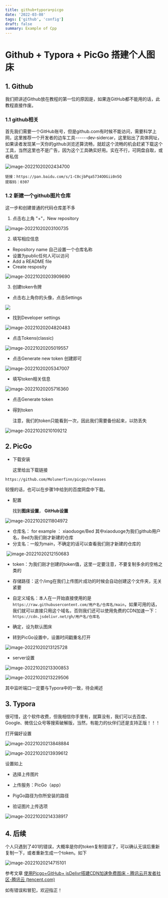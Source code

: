 ```yaml
---
title: github+typora+picgo
date: '2022-03-08'
tags: ['github', 'config']
draft: false
summary: Example of Cpp
---
```




# Github + Typora + PicGo 搭建个人图床



## 1. Github

我们把讲述Github放在教程的第一位的原因是，如果连GitHub都不能用的话，此教程直接作废。

### 1.1 github相关

首先我们需要一个GitHub账号，但是github.com有时候不能访问，需要科学上网，这里推荐一个开发者的边车工具------dev-sidercar，这里贴出了具体网址，如果读者发现某一天你的github浏览还算流畅，就趁这个流畅的机会赶紧下载这个工具，当然这里也不是广告，因为这个工具确实好用。实在不行，可网盘自取，或者私信

![image-20221020202434700](https://raw.githubusercontent.com/XIAOZHUXUEJAVA/GraphBed/main/img/202210202024741.png)

```
链接：https://pan.baidu.com/s/1-C0cjbPqa5734OOGii0n5Q 
提取码：0307 
```

### 1.2 新建一个github图片仓库



这一步和创建普通的代码仓库差不多

1. 点击右上角 "+"，New repository

![image-20221020203100735](https://raw.githubusercontent.com/XIAOZHUXUEJAVA/GraphBed/main/img/202210202031772.png)



2. 填写相应信息

* Repository name 自己设置一个仓库名称
* 设置为public任何人可以访问
* Add a README file
* Create resposity

![image-20221020203909690](https://raw.githubusercontent.com/XIAOZHUXUEJAVA/GraphBed/main/img/202210202039765.png)





3. 创建token令牌



* 点击右上角你的头像，点击Settings

![](https://raw.githubusercontent.com/XIAOZHUXUEJAVA/GraphBed/main/img/202210202043780.png)



* 找到Developer settings

![image-20221020204820483](https://raw.githubusercontent.com/XIAOZHUXUEJAVA/GraphBed/main/img/202210202048522.png)

* 点击Tokens(classic)

![image-20221020205019557](https://raw.githubusercontent.com/XIAOZHUXUEJAVA/GraphBed/main/img/202210202050592.png)





* 点击Generate new token 创建即可

![image-20221020205347007](https://raw.githubusercontent.com/XIAOZHUXUEJAVA/GraphBed/main/img/202210202053044.png)







* 填写token相关信息

![image-20221020205716360](https://raw.githubusercontent.com/XIAOZHUXUEJAVA/GraphBed/main/img/202210202057432.png)





* 点击Generate token

* 得到token

   注意，我们的token只能看到一次，因此我们需要备份起来，以防丢失

![image-20221020210109212](https://raw.githubusercontent.com/XIAOZHUXUEJAVA/GraphBed/main/img/202210202101251.png)





## 2. PicGo



* 下载安装

  这里给出下载链接

```
https://github.com/Molunerfinn/picgo/releases
```

较慢的话，也可以在步骤1中给到的百度网盘中下载。

* 配置

  找到**图床设置**， **GitHub设置**



 ![image-20221020211804972](https://raw.githubusercontent.com/XIAOZHUXUEJAVA/GraphBed/main/img/202210202118027.png)





* 仓库名： for example ： xiaoduoge/Bed   其中xiaoduoge为我们github用户名，Bed为我们刚才新建的仓库
* 分支名：一般为main，不确定的话可以查看我们刚才新建的仓库的

​    ![image-20221020212150683](https://raw.githubusercontent.com/XIAOZHUXUEJAVA/GraphBed/main/img/202210202121727.png)

* token：为我们刚才创建的token值，这里一定要注意，不要复制多余的空格之类的
* 存储路径：这个/img在我们上传图片成功的时候会自动创建这个文件夹，无关紧要
* 自定义域名：本人在一开始直接使用的是`https://raw.githubusercontent.com/用户名/仓库名/main`，如果可用的话，我们就可以直接只用这个域名，否则我们还可以使用免费的CDN加速一下：`https://cdn.jsdelivr.net/gh/用户名/仓库名`
* 确定，设为默认图床



* 转到PicGo设置中，设置时间戳重名打开



![image-20221020213125728](https://raw.githubusercontent.com/XIAOZHUXUEJAVA/GraphBed/main/img/202210202131783.png)





* server设置



![image-20221020213300853](https://raw.githubusercontent.com/XIAOZHUXUEJAVA/GraphBed/main/img/202210202133906.png)

![image-20221020213229506](https://raw.githubusercontent.com/XIAOZHUXUEJAVA/GraphBed/main/img/202210202132545.png)

其中监听端口一定要与Typora中的一致，待会阐述

## 3. Typora



很可惜，这个软件收费，但我相信你手里有，就算没有，我们可以去百度、Google、微信公众号等搜索破解版，当然，有能力的伙伴们还是支持正版！！！



打开偏好设置

![image-20221020213848884](https://raw.githubusercontent.com/XIAOZHUXUEJAVA/GraphBed/main/img/202210202138928.png)

![image-20221020213939612](https://raw.githubusercontent.com/XIAOZHUXUEJAVA/GraphBed/main/img/202210202139681.png)



设置如上

* 选择上传图片

* 上传服务：PicGo（app）
* PigGo路径为你所安装的路径

* 验证图片上传选项

![image-20221020214338917](https://raw.githubusercontent.com/XIAOZHUXUEJAVA/GraphBed/main/img/202210202143966.png)





## 4. 后续



个人只遇到了401的错误，大概率是你的token复制错误了，可以确认无误后重新复制一下，或者重新生成一个token。如下

![image-20221020214715101](https://raw.githubusercontent.com/XIAOZHUXUEJAVA/GraphBed/main/img/202210202147152.png)





参考文章  [使用Picgo+GitHub+ jsDelivr搭建CDN加速免费图床 - 腾讯云开发者社区-腾讯云 (tencent.com)](https://cloud.tencent.com/developer/article/1651601)

如有错误和冒犯，欢迎指正！